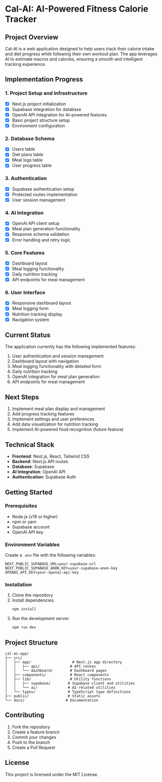# Cal-AI: AI-Powered Fitness Calorie Tracker

## Project Overview
Cal-AI is a web application designed to help users track their calorie intake and diet progress while following their own workout plan. The app leverages AI to estimate macros and calories, ensuring a smooth and intelligent tracking experience.

## Implementation Progress

### 1. Project Setup and Infrastructure
- [x] Next.js project initialization
- [x] Supabase integration for database
- [x] OpenAI API integration for AI-powered features
- [x] Basic project structure setup
- [x] Environment configuration

### 2. Database Schema
- [x] Users table
- [x] Diet plans table
- [x] Meal logs table
- [x] User progress table

### 3. Authentication
- [x] Supabase authentication setup
- [x] Protected routes implementation
- [x] User session management

### 4. AI Integration
- [x] OpenAI API client setup
- [x] Meal plan generation functionality
- [x] Response schema validation
- [x] Error handling and retry logic

### 5. Core Features
- [x] Dashboard layout
- [x] Meal logging functionality
- [x] Daily nutrition tracking
- [x] API endpoints for meal management

### 6. User Interface
- [x] Responsive dashboard layout
- [x] Meal logging form
- [x] Nutrition tracking display
- [x] Navigation system

## Current Status
The application currently has the following implemented features:
1. User authentication and session management
2. Dashboard layout with navigation
3. Meal logging functionality with detailed form
4. Daily nutrition tracking
5. OpenAI integration for meal plan generation
6. API endpoints for meal management

## Next Steps
1. Implement meal plan display and management
2. Add progress tracking features
3. Implement settings and user preferences
4. Add data visualization for nutrition tracking
5. Implement AI-powered food recognition (future feature)

## Technical Stack
- **Frontend**: Next.js, React, Tailwind CSS
- **Backend**: Next.js API routes
- **Database**: Supabase
- **AI Integration**: OpenAI API
- **Authentication**: Supabase Auth

## Getting Started

### Prerequisites
- Node.js (v18 or higher)
- npm or yarn
- Supabase account
- OpenAI API key

### Environment Variables
Create a `.env` file with the following variables:
```
NEXT_PUBLIC_SUPABASE_URL=your-supabase-url
NEXT_PUBLIC_SUPABASE_ANON_KEY=your-supabase-anon-key
OPENAI_API_KEY=your-openai-api-key
```

### Installation
1. Clone the repository
2. Install dependencies:
   ```bash
   npm install
   ```
3. Run the development server:
   ```bash
   npm run dev
   ```

## Project Structure
```
cal-ai-app/
├── src/
│   ├── app/                   # Next.js app directory
│   │   ├── api/              # API routes
│   │   └── dashboard/        # Dashboard pages
│   ├── components/           # React components
│   ├── lib/                  # Utility functions
│   │   ├── supabase/        # Supabase client and utilities
│   │   └── ai/              # AI-related utilities
│   └── types/               # TypeScript type definitions
├── public/                  # Static assets
└── docs/                   # Documentation
```

## Contributing
1. Fork the repository
2. Create a feature branch
3. Commit your changes
4. Push to the branch
5. Create a Pull Request

## License
This project is licensed under the MIT License.
